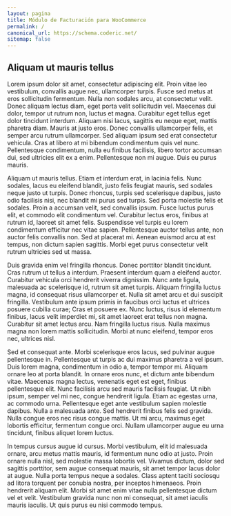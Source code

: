 ```yaml
---
layout: pagina
title: Módulo de Facturación para WooCommerce
permalink: /
canonical_url: https://schema.coderic.net/
sitemap: false
---
```

## Aliquam ut mauris tellus

Lorem ipsum dolor sit amet, consectetur adipiscing elit. Proin vitae leo vestibulum, convallis augue nec, ullamcorper turpis. Fusce sed metus at eros sollicitudin fermentum. Nulla non sodales arcu, at consectetur velit. Donec aliquam lectus diam, eget porta velit sollicitudin vel. Maecenas dui dolor, tempor ut rutrum non, luctus et magna. Curabitur eget tellus eget dolor tincidunt interdum. Aliquam nisi lacus, sagittis eu neque eget, mattis pharetra diam. Mauris at justo eros. Donec convallis ullamcorper felis, et semper arcu rutrum ullamcorper. Sed aliquam ipsum sed erat consectetur vehicula. Cras at libero at mi bibendum condimentum quis vel nunc. Pellentesque condimentum, nulla eu finibus facilisis, libero tortor accumsan dui, sed ultricies elit ex a enim. Pellentesque non mi augue. Duis eu purus mauris.

Aliquam ut mauris tellus. Etiam et interdum erat, in lacinia felis. Nunc sodales, lacus eu eleifend blandit, justo felis feugiat mauris, sed sodales neque justo ut turpis. Donec rhoncus, turpis sed scelerisque dapibus, justo odio facilisis nisi, nec blandit mi purus sed turpis. Sed porta molestie felis et sodales. Proin a accumsan velit, sed convallis ipsum. Fusce luctus purus elit, et commodo elit condimentum vel. Curabitur lectus eros, finibus at rutrum id, laoreet sit amet felis. Suspendisse vel turpis eu lorem condimentum efficitur nec vitae sapien. Pellentesque auctor tellus ante, non auctor felis convallis non. Sed at placerat mi. Aenean euismod arcu at est tempus, non dictum sapien sagittis. Morbi eget purus consectetur velit rutrum ultricies sed ut massa.

Duis gravida enim vel fringilla rhoncus. Donec porttitor blandit tincidunt. Cras rutrum ut tellus a interdum. Praesent interdum quam a eleifend auctor. Curabitur vehicula orci hendrerit viverra dignissim. Nunc ante ligula, malesuada ac scelerisque id, rutrum sit amet turpis. Aliquam fringilla luctus magna, id consequat risus ullamcorper et. Nulla sit amet arcu et dui suscipit fringilla. Vestibulum ante ipsum primis in faucibus orci luctus et ultrices posuere cubilia curae; Cras et posuere ex. Nunc luctus, risus id elementum finibus, lacus velit imperdiet mi, sit amet laoreet erat tellus non magna. Curabitur sit amet lectus arcu. Nam fringilla luctus risus. Nulla maximus magna non lorem mattis sollicitudin. Morbi at nunc eleifend, tempor eros nec, ultrices nisl.

Sed et consequat ante. Morbi scelerisque eros lacus, sed pulvinar augue pellentesque in. Pellentesque ut turpis ac dui maximus pharetra a vel ipsum. Duis lorem magna, condimentum in odio a, tempor tempor mi. Aliquam ornare leo at porta blandit. In ornare eros nunc, et dictum ante bibendum vitae. Maecenas magna lectus, venenatis eget est eget, finibus pellentesque elit. Nunc facilisis arcu sed mauris facilisis feugiat. Ut nibh ipsum, semper vel mi nec, congue hendrerit ligula. Etiam ac egestas urna, ac commodo urna. Pellentesque eget ante vestibulum sapien molestie dapibus. Nulla a malesuada ante. Sed hendrerit finibus felis sed gravida. Nulla congue eros nec risus congue mattis. Ut mi arcu, maximus eget lobortis efficitur, fermentum congue orci. Nullam ullamcorper augue eu urna tincidunt, finibus aliquet lorem luctus.

In tempus cursus augue id cursus. Morbi vestibulum, elit id malesuada ornare, arcu metus mattis mauris, id fermentum nunc odio at justo. Proin ornare nulla nisl, sed molestie massa lobortis vel. Vivamus dictum, dolor sed sagittis porttitor, sem augue consequat mauris, sit amet tempor lacus dolor at augue. Nulla porta tempus neque a sodales. Class aptent taciti sociosqu ad litora torquent per conubia nostra, per inceptos himenaeos. Proin hendrerit aliquam elit. Morbi sit amet enim vitae nulla pellentesque dictum vel et velit. Vestibulum gravida nunc non mi consequat, sit amet iaculis mauris iaculis. Ut quis purus eu nisi commodo tempus.
